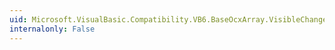 ```yaml
---
uid: Microsoft.VisualBasic.Compatibility.VB6.BaseOcxArray.VisibleChanged
internalonly: False
---
```

